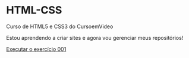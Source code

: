 # HTML-CSS
Curso de HTML5 e CSS3 do CursoemVideo

Estou aprendendo a criar sites e agora vou gerenciar meus repositórios!

<a href="https://kennedysimoes.github.io/HTML-CSS/EXERCICIOS/ex001/index.html">Executar o exercício 001</a>